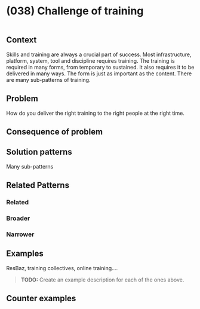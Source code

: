 # (038) Challenge of training

<image>

## Context

Skills and training are always a crucial part of success.  Most infrastructure, platform, system, tool and discipline requires training.  The training is required in many forms, from temporary to sustained.  It also requires it to be delivered in many ways.  The form is just as important as the content.  There are many sub-patterns of training.

## Problem

How do you deliver the right training to the right people at the right time.

## Consequence of problem


## Solution patterns

Many sub-patterns

## Related Patterns

### Related

### Broader

### Narrower


## Examples

ResBaz, training collectives, online training....

> **TODO:**
> Create an example description for each of the ones above.

## Counter examples

<links to counter-examples>